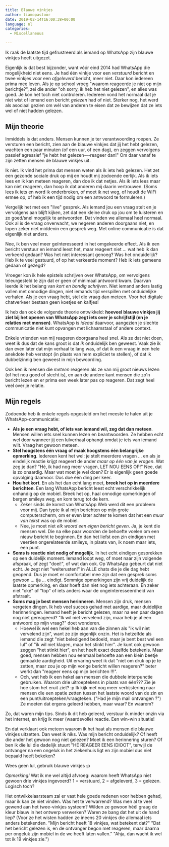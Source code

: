 ```yaml
---
title: Blauwe vinkjes
author: tiamopastoor
date: 2019-02-14T16:00:38+00:00
language: nl
categories:
  - Miscellaneous

---
```

Ik raak de laatste tijd gefrustreerd als iemand op WhatsApp zijn blauwe vinkjes heeft uitgezet.

Eigenlijk is dat best bijzonder, want vóór eind 2014 had WhatsApp die mogelijkheid niet eens. Je had één vinkje voor een _verstuurd_ bericht en twee vinkjes voor een _afgeleverd_ bericht, meer niet. Daar kon iedereen prima mee leven. Als je op school vroeg "waarom reageerde je niet op mijn berichtje?", zei die ander "oh sorry, ik heb het niet gelezen", en alles was goed. Je kon het toch niet controleren. Iedereen vond het normaal dat je niet wist of iemand een bericht _gelezen_ had of niet. Sterker nog, het werd als asociaal gezien om wél van anderen te eisen dat ze bewijzen dat ze iets wel of niet hadden gelezen.

## Mijn theorie

Inmiddels is dat anders. Mensen kunnen je ter verantwoording roepen. Ze versturen een bericht, zien aan de blauwe vinkjes dat jij het hebt gelezen, wachten een paar minuten (of een uur, of een dag), en zeggen vervolgens passief agressief "je hebt het gelezen---reageer dan!" Om daar vanaf te zijn zetten mensen de blauwe vinkjes uit.

Ik niet. Ik vind het prima dat mensen weten als ik iets heb gelezen. Het zet een gezonde sociale druk op mij en houdt mij zodoende eerlijk. Als ik iets lees en ik kan meteen reageren, dan doe ik dat netjes. Als ik iets lees maar kan niet reageren, dan hoop ik dat anderen mij daarin vertrouwen. (Soms lees ik iets en word ik onderbroken, of moet ik net weg, of houdt de WiFi ermee op, of heb ik een tijd nodig om een antwoord te formuleren.)

Vergelijk het met een "live" gesprek. Als iemand jou een vraag stelt en je vervolgens aan blijft kijken, zet dat een kleine druk op jou om te luisteren en zo goed/snel mogelijk te antwoorden. Dat vinden we allemaal heel normaal. Ook al is de vraag onverwacht, we negeren anderen doorgaans niet, en lopen zeker niet middenin een gesprek weg. Met online communicatie is dat eigenlijk niet anders.

Nee, ik ben veel meer geïnteresseerd in het omgekeerde effect. Als ik een bericht verstuur en iemand leest het, maar reageert niet ... wat heb ik dan verkeerd gedaan? Was het niet interessant genoeg? Was het onduidelijk? Heb ik te veel gestuurd, of op het verkeerde moment? Heb ik iets gemeens gedaan of gezegd?


Vroeger kon ik hele epistels schrijven over WhatsApp, om vervolgens teleurgesteld te zijn dat er geen of minimaal antwoord kwam. Daarvan leerde ik het belang van _kort en bondig schrijven_. Niet iemand anders lastig vallen met onnodige dingen, niet iemands tijd verspillen met onduidelijke verhalen. Als je een vraag hebt, stel die vraag dan meteen. Voor het digitale chatverkeer bestaan geen koetjes en kalfjes!

Ik heb dan ook de volgende theorie ontwikkeld: **hoeveel blauwe vinkjes jij ziet bij het openen van WhatsApp zegt iets over je schrijfstijl (en je relaties met mensen)**. WhatsApp is _ideaal_ daarvoor, aangezien je slechte communicatie niet kunt opvangen met lichaamstaal of andere context.

Enkele vrienden van mij reageren doorgaans heel snel. Als ze dat niet doen, weet ik dus dat de kans groot is dat _ik_ onduidelijk ben geweest. Vaak zie ik dan even later dat mijn verhaal te lang was, of dat ik een vraag in een hele anekdote heb verstopt (in plaats van hem expliciet te stellen), of dat ik dubbelzinnig ben geweest in mijn bewoording.

Ook ken ik mensen die _meteen_ reageren als ze van mij groot nieuws lezen (of het nou goed of slecht is), en aan de andere kant mensen die zo'n bericht lezen en er prima een week later pas op reageren. Dat zegt heel veel over je relatie.

## Mijn regels

Zodoende heb ik enkele regels opgesteld om het meeste te halen uit je WhatsApp-communicatie:

  * **Als je een vraag hebt, of iets van iemand wil, zeg dat dan meteen**. Mensen willen iets snel kunnen lezen en beantwoorden. Ze hebben echt wel door wanneer jij een lulverhaal ophangt omdat je iets van iemand wilt. Vraag het gewoon meteen.
  * **Stel hoogstens één vraag of maak hoogstens één belangrijke opmerking**. Iedereen kent het wel: je stelt meerdere vragen ... en als je eindelijk reactie krijgt reageert de ander _maar op één van je vragen_. Wat zeg je dan? "Hé, ik had nog meer vragen, LET NOU EENS OP!" Nee, dat is zo onaardig. Maar wat moet je wel doen? Er is eigenlijk geen goede opvolging daarvoor. Dus doe één ding per keer.
  * **Hou het kort**. En als het dan echt lang moet, **breek het op in meerdere berichten**. Een lang WhatsApp bericht leest echt verschrikkelijk onhandig op de mobiel. Breek het op, haal onnodige opmerkingen of bergen smileys weg, en kom terug tot de kern. 
      * Zeker sinds de komst van WhatsApp Web werd dit een probleem voor mij. Dan typte ik al mijn berichten op mijn grote computerscherm, om er even later achter te komen dat het een _muur van tekst_ was op de mobiel.
      * Nee, je moet niet _elk woord een eigen bericht geven_. Ja, je kent die mensen wel. Die na elke paar woorden de behoefte voelen om een nieuw bericht te beginnen. En dan het liefst een zin eindigen met veertien ongerelateerde smileys, in plaats van, ik noem maar iets, een punt.
  * **Soms is reactie niet nodig of mogelijk**. In het echt eindigen gesprekken op een duidelijk moment. Iemand loopt weg, of moet naar zijn volgende afspraak, of zegt "doei!", of wat dan ook. Op WhatsApp gebeurt dat niet echt. Je zegt niet "welterusten!" in ALLE chats die je die dag hebt geopend. Dus je moet er comfortabel mee zijn dat een gesprek soms gewoon ... tja ... eindigt. Sommige opmerkingen zijn vrij duidelijk de laatste opmerking, en daar hoeft dan niet nog iets achteraan. En zeker niet "oké" of "top" of iets anders waar de ongeïnteresseerdheid van afstraalt.
  * **Soms mag je best mensen herinneren**. Mensen zijn druk, mensen vergeten dingen. Ik heb veel succes gehad met aardige, maar duidelijke herinneringen. Iemand heeft je bericht gelezen, maar na een paar dagen nog niet gereageerd? "Ik wil niet vervelend zijn, maar heb je al een antwoord op mijn vraag?" doet wonderen. 
      * Hoewel ik wel een hekel heb aan van die zinnen als "ik wil niet vervelend zijn", want ze zijn eigenlijk onzin. Het is hetzelfde als iemand die zegt "niet beledigend bedoeld, maar je bent best wel een lul" of "ik wil niet klagen, maar het stinkt hier". Je kunt ook gewoon zeggen "het stinkt hier", en het heeft exact dezelfde betekenis. Maar goed, mensen hebben nou eenmaal behoefte aan een klein beetje gemaakte aardigheid. Uit ervaring weet ik dat "niet om druk op je te zetten, maar zou je op mijn vorige bericht willen reageren?" beter werkt dan "reageer eens op mijn berichten !!!".
      * Och, wat heb ik een hekel aan mensen die dubbele interpunctie gebruiken. Waarom drie uitroeptekens in plaats van één??? Zie je hoe stom het eruit ziet? :p Ik kijk met nog meer verbijstering naar mensen die een spatie zetten tussen het laatste woord van de zin en een punt/uitroepteken/vraagteken. ("Had je mijn mail ontvangen ?") Ze moeten dat ergens geleerd hebben, maar waar? En waarom?

Zo, dat waren mijn tips. Sinds ik dit heb geleerd, verstuur ik minder onzin via het internet, en krijg ik meer (waardevolle) reactie. Een win-win situatie!

En dat verklaart ook meteen waarom ik het haat als mensen die blauwe vinkjes uitzetten. Dan weet ik niks. Was mijn bericht onduidelijk? Of heeft die ander het gewoon nog niet gelezen? Moet ik een herinnering sturen? Of ben ik die lul die dadelijk stuurt "HÉ REAGEER EENS IDIOOT", terwijl de ontvanger na een ongeluk in het ziekenhuis ligt en zijn mobiel dus niet bepaald heeft bekeken?

Wees geen lul, gebruik blauwe vinkjes :p

_Opmerking!_ Wat ik me wel altijd afvroeg: waarom heeft WhatsApp niet gewoon drie vinkjes ingevoerd? 1 = verstuurd, 2 = afgeleverd, 3 = gelezen. Logisch toch?

Het ontwikkelaarsteam zal er vast hele goede redenen voor hebben gehad, maar ik kan ze niet vinden. Was het te verwarrend? Was men al te veel gewend aan het twee-vinkjes systeem? Wilden ze gewoon héél graag de kleur blauw in het ontwerp verwerken? Waren ze bang dat het uit de hand liep? (Voor ze het wisten hadden ze ineens 20 vinkjes die allemaal iets anders betekenden. "Mijn bericht heeft 18 vinkjes, wat betekent dat?" "Dat het bericht gelezen is, en de ontvanger begon met reageren, maar daarna per ongeluk zijn mobiel in de wc heeft laten vallen." "Ahja, dan wacht ik wel tot ik 19 vinkjes zie.")

 

 

 
